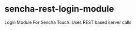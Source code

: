 sencha-rest-login-module
========================

Login Module For Sencha Touch. Uses REST based server calls
